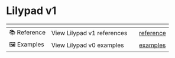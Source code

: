 # Lilypad v1



<table data-view="cards"><thead><tr><th></th><th></th><th data-hidden></th><th data-hidden data-card-target data-type="content-ref"></th></tr></thead><tbody><tr><td>📚 Reference</td><td>View Lilypad v1 references</td><td></td><td><a href="../lilypad-aurora-v2/reference/">reference</a></td></tr><tr><td>🖼️ Examples</td><td>View Lilypad v0 examples</td><td></td><td><a href="examples/">examples</a></td></tr></tbody></table>
